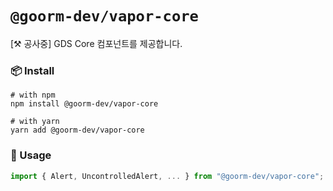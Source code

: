 # `@goorm-dev/vapor-core`

<!-- [gds](https://www.figma.com/file/TBQ0vT0mdGz7aepjxgfdc3/GDS---Ccore)에 정의된 컴포넌트를 제공합니다. -->

[⚒️ 공사중] GDS Core 컴포넌트를 제공합니다.

### 📦 Install

```shell
# with npm
npm install @goorm-dev/vapor-core

# with yarn
yarn add @goorm-dev/vapor-core
```

### 🔨 Usage

```jsx
import { Alert, UncontrolledAlert, ... } from "@goorm-dev/vapor-core";
```
